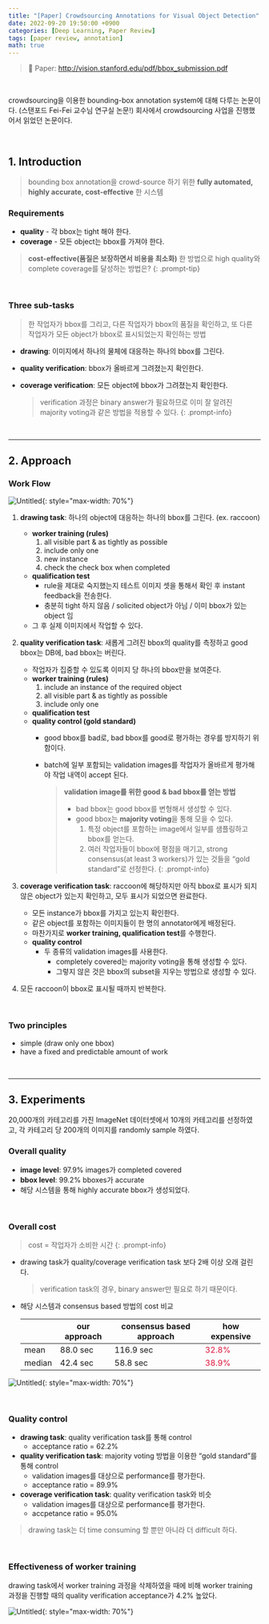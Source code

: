 ```yaml
---
title: "[Paper] Crowdsourcing Annotations for Visual Object Detection"
date: 2022-09-20 19:50:00 +0900
categories: [Deep Learning, Paper Review]
tags: [paper review, annotation]
math: true
---
```


> 📎 Paper: <http://vision.stanford.edu/pdf/bbox_submission.pdf>

<br>

crowdsourcing을 이용한 bounding-box annotation system에 대해 다루는 논문이다. (스탠포드 Fei-Fei 교수님 연구실 논문!) 회사에서 crowdsourcing 사업을 진행했어서 읽었던 논문이다.

<br>

## 1. Introduction

> bounding box annotation을 crowd-source 하기 위한 **fully automated, highly accurate, cost-effective** 한 시스템

### Requirements

- **quality** - 각 bbox는 tight 해야 한다.
- **coverage** - 모든 object는 bbox를 가져야 한다.

> **cost-effective(품질은 보장하면서 비용을 최소화)** 한 방법으로 high quality와 complete coverage를 달성하는 방법은?
{: .prompt-tip}

<br>

### Three sub-tasks

> 한 작업자가 bbox를 그리고, 다른 작업자가 bbox의 품질을 확인하고, 또 다른 작업자가 모든 object가 bbox로 표시되었는지 확인하는 방법

- **drawing**: 이미지에서 하나의 물체에 대응하는 하나의 bbox를 그린다.
- **quality verification**: bbox가 올바르게 그려졌는지 확인한다.
- **coverage verification**: 모든 object에 bbox가 그려졌는지 확인한다.
    
    > verification 과정은 binary answer가 필요하므로 이미 잘 알려진 majority voting과 같은 방법을 적용할 수 있다.
    {: .prompt-info}
    
<br>

---

## 2. Approach

### Work Flow

![Untitled](/assets/img/posts/Deep-Learning/Paper-Review/2022-09-20-1.png){: style="max-width: 70%"}

1. **drawing task**: 하나의 object에 대응하는 하나의 bbox를 그린다. (ex. raccoon)
    - **worker training (rules)**
        1. all visible part & as tightly as possible
        2. include only one
        3. new instance
        4. check the check box when completed
    - **qualification test**
        - rule을 제대로 숙지했는지 테스트 이미지 셋을 통해서 확인 후 instant feedback을 전송한다.
        - 충분히 tight 하지 않음 / solicited object가 아님 / 이미 bbox가 있는 object 임
    - 그 후 실제 이미지에서 작업할 수 있다.
2. **quality verification task**: 새롭게 그려진 bbox의 quality를 측정하고 good bbox는 DB에, bad bbox는 버린다.
    - 작업자가 집중할 수 있도록 이미지 당 하나의 bbox만을 보여준다.
    - **worker training (rules)**
        1. include an instance of the required object
        2. all visible part & as tightly as possible
        3. include only one
    - **qualification test**
    - **quality control (gold standard)**
        - good bbox를 bad로, bad bbox를 good로 평가하는 경우를 방지하기 위함이다.
        - batch에 일부 포함되는 validation images를 작업자가 올바르게 평가해야 작업 내역이 accept 된다.
            
            > **validation image를 위한 good & bad bbox를 얻는 방법**
            > 
            > - bad bbox는 good bbox를 변형해서 생성할 수 있다.
            > - good bbox는 **majority voting**을 통해 모을 수 있다.
            >     1. 특정 object를 포함하는 image에서 일부를 샘플링하고 bbox를 얻는다.
            >     2. 여러 작업자들이 bbox에 평점을 매기고, strong consensus(at least 3 workers)가 있는 것들을 “gold standard”로 선정한다.
            {: .prompt-info}

3. **coverage verification task**: raccoon에 해당하지만 아직 bbox로 표시가 되지 않은 object가 있는지 확인하고, 모두 표시가 되었으면 완료한다.
    - 모든 instance가 bbox를 가지고 있는지 확인한다.
    - 같은 object를 포함하는 이미지들이 한 명의 annotator에게 배정된다.
    - 마찬가지로 **worker training, qualification test**를 수행한다.
    - **quality control**
        - 두 종류의 validation images를 사용한다.
            - completely covered는 majority voting을 통해 생성할 수 있다.
            - 그렇지 않은 것은 bbox의 subset을 지우는 방법으로 생성할 수 있다.
4. 모든 raccoon이 bbox로 표시될 때까지 반복한다.

<br>

### Two principles

- simple (draw only one bbox)
- have a fixed and predictable amount of work
    
<br>

---

## 3. Experiments

20,000개의 카테고리를 가진 ImageNet 데이터셋에서 10개의 카테고리를 선정하였고, 각 카테고리 당 200개의 이미지를 randomly sample 하였다.

### Overall quality

- **image level**: 97.9% images가 completed covered
- **bbox level**: 99.2% bboxes가 accurate
- 해당 시스템을 통해 highly accurate bbox가 생성되었다.

<br>

### Overall cost

> cost = 작업자가 소비한 시간
{: .prompt-info}

- drawing task가 quality/coverage verification task 보다 2배 이상 오래 걸린다.

    > verification task의 경우, binary answer만 필요로 하기 때문이다.

- 해당 시스템과 consensus based 방법의 cost 비교
    
    |  | our approach | consensus based approach | how expensive |
    | --- | --- | --- | --- |
    | mean | 88.0 sec | 116.9 sec | <span style="color: crimson">32.8%</span> |
    | median | 42.4 sec | 58.8 sec | <span style="color: crimson">38.9%</span> |

![Untitled](/assets/img/posts/Deep-Learning/Paper-Review/2022-09-20-2.png){: style="max-width: 70%"}

<br>

### Quality control

- **drawing task**: quality verification task를 통해 control
    - acceptance ratio = 62.2%
- **quality verification task**: majority voting 방법을 이용한 “gold standard”를 통해 control
    - validation images를 대상으로 performance를 평가한다.
    - acceptance ratio = 89.9%
- **coverage verification task**: quality verification task와 비슷
    - validation images를 대상으로 performance를 평가한다.
    - accpetance ratio = 95.0%

> drawing task는 더 time consuming 할 뿐만 아니라 더 difficult 하다.

<br>

### Effectiveness of worker training

drawing task에서 worker training 과정을 삭제하였을 때에 비해 worker training 과정을 진행할 때의 quality verification acceptance가 4.2% 높았다.

![Untitled](/assets/img/posts/Deep-Learning/Paper-Review/2022-09-20-3.png){: style="max-width: 70%"}
